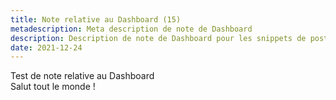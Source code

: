 ```yaml
---
title: Note relative au Dashboard (15)
metadescription: Meta description de note de Dashboard
description: Description de note de Dashboard pour les snippets de posts
date: 2021-12-24
---
```


Test de note relative au Dashboard  
Salut tout le monde !
